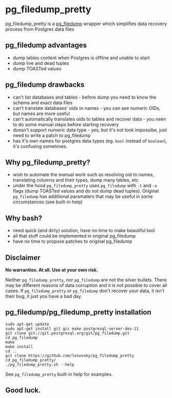 # pg_filedump_pretty
pg_filedump_pretty is a [pg_filedump](https://wiki.postgresql.org/wiki/Pg_filedump) wrapper which simplifies data recovery process from Postgres data files

## pg_filedump advantages
- dump tables content when Postgres is offline and unable to start
- dump live and dead tuples
- dump TOASTed values

## pg_filedump drawbacks
- can't list databases and tables - before dump you need to know the schema and exact data files 
- can't translate databases' oids to names - you can see numeric OIDs, but names are more useful
- can't automatically translates oids to tables and recover data - you neen to do some manual steps before starting recovery
- doesn't support numeric data type - yes, but it's not look impossibe, just need to write a patch to pg_filedump
- has it's own names for postgres data types (eg. `bool` instead of `boolean`), it's confusing sometimes.

## Why pg_filedump_pretty?
- wish to automate the manual work such as resolving oid to names, translating columns and their types, dump many tables, etc
- under the hood `pg_filedump_pretty` uses `pg_filedump` with `-t` and `-o` flags (dump TOASTed values and do not dump dead tuples). Original `pg_filedump` has additional paramaters that may be useful in some circumstances (see built-in help) 

## Why bash?
- need quick (and dirty) solution, have no time to make beautiful tool
- all that stuff could be implemented in original pg_filedump
- have no time to propose patches to original pg_filedump

## Disclaimer
**No warranties. At all. Use at your own risk.**

Neither `pg_filedump_pretty`, nor `pg_filedump` are not the silver bullets. There may be different reasons of data corruption and it is not possible to cover all cases. If `pg_filedump_pretty` or `pg_filedump` don't recover your data, it isn't their bug, it just you have a bad day.

## pg_filedump/pg_filedump_pretty installation
```
sudo apt-get update
sudo apt-get install git gcc make postgresql-server-dev-11
git clone git://git.postgresql.org/git/pg_filedump.git
cd pg_filedump
make
make install
cd ..
git clone https://github.com/lesovsky/pg_filedump_pretty
cd pg_filedump_pretty/
./pg_filedump_pretty.sh --help
```
See `pg_filedump_pretty` built-in help for examples.

## Good luck.